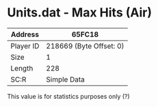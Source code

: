 #  Units.dat - Max Hits (Air)
Address   | 65FC18
----------|-------------
Player ID | 218669 (Byte Offset: 0)
Size 	  | 1
Length 	  | 228
SC:R      | Simple Data

This value is for statistics purposes only (?)
